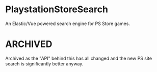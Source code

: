 # PlaystationStoreSearch

An Elastic/Vue powered search engine for PS Store games.

# ARCHIVED

Archived as the "API" behind this has all changed and the new PS site search is significantly better anyway.
